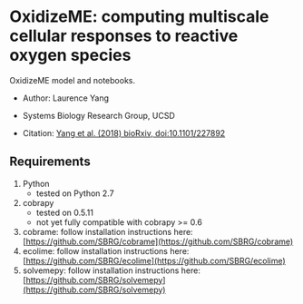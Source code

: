 # OxidizeME: computing multiscale cellular responses to reactive oxygen species
OxidizeME model and notebooks.

- Author: Laurence Yang
- Systems Biology Research Group, UCSD

- Citation: [Yang et al. (2018) bioRxiv, doi:10.1101/227892](https://www.biorxiv.org/content/early/2018/07/17/227892)

## Requirements
1. Python
    - tested on Python 2.7
1. cobrapy
    - tested on 0.5.11
    - not yet fully compatible with cobrapy >= 0.6
1. cobrame: follow installation instructions here: [https://github.com/SBRG/cobrame](https://github.com/SBRG/cobrame)
1. ecolime: follow installation instructions here: [https://github.com/SBRG/ecolime](https://github.com/SBRG/ecolime)
1. solvemepy: follow installation instructions here: [https://github.com/SBRG/solvemepy](https://github.com/SBRG/solvemepy)
